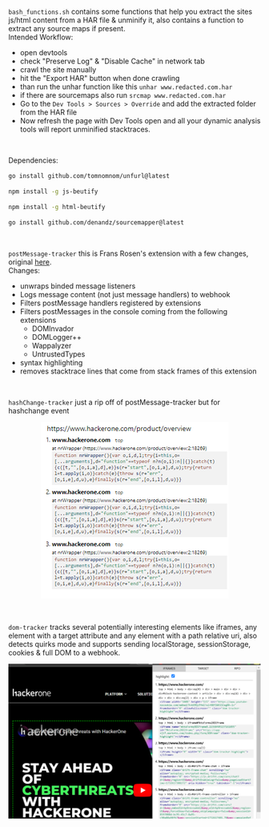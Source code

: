 
`bash_functions.sh` contains some functions that help you extract the sites js/html content from a HAR file & unminify it, also contains a function to extract any source maps if present.<br>
Intended Workflow:
- open devtools
- check "Preserve Log" & "Disable Cache" in network tab
- crawl the site manually
- hit the "Export HAR" button when done crawling
- than run the unhar function like this `unhar www.redacted.com.har`
- if there are sourcemaps also run `srcmap www.redacted.com.har`
- Go to the `Dev Tools > Sources > Override` and add the extracted folder from the HAR file
- Now refresh the page with Dev Tools open and all your dynamic analysis tools will report unminified stacktraces.

<br>

Dependencies:
```bash
go install github.com/tomnomnom/unfurl@latest
```
```bash
npm install -g js-beutify
```
```bash
npm install -g html-beutify
```
```bash
go install github.com/denandz/sourcemapper@latest
```

<br>

`postMessage-tracker` this is Frans Rosen's extension with a few changes, original [here](https://github.com/fransr/postMessage-tracker).
<br>
Changes:
- unwraps binded message listeners
- Logs message content (not just message handlers) to webhook
- Filters postMessage handlers registered by extensions
- Filters postMessages in the console coming from the following extensions
  - DOMInvador
  - DOMLogger++
  - Wappalyzer
  - UntrustedTypes
- syntax highlighting
- removes stacktrace lines that come from stack frames of this extension

<br>

`hashChange-tracker` just a rip off of postMessage-tracker but for hashchange event

<p align="center">
  <img src="https://github.com/aristosMiliaressis/js-analysis-tools/blob/master/images/hashChange-tracker.png?raw=true">
</p>

<br>

`dom-tracker` tracks several potentially interesting elements like iframes, any element with a target attribute and any element with a path relative uri, also detects quirks mode and supports sending localStorage, sessionStorage, cookies & full DOM to a webhook.
  
<p align="center">
  <img src="https://github.com/aristosMiliaressis/js-analysis-tools/blob/master/images/dom-tracker.png?raw=true">
</p>
